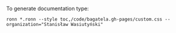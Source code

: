 To generate documentation type:

	ronn *.ronn --style toc,/code/bagatela.gh-pages/custom.css --organization="Stanisław Wasiutyński"
